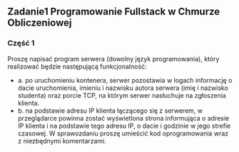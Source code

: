 ## Zadanie1 Programowanie Fullstack w Chmurze Obliczeniowej
### Część 1

Proszę napisać program serwera (dowolny język programowania), który realizować będzie
następującą funkcjonalność:
- a. po uruchomieniu kontenera, serwer pozostawia w logach informację o dacie
uruchomienia, imieniu i nazwisku autora serwera (imię i nazwisko studenta) oraz porcie
TCP, na którym serwer nasłuchuje na zgłoszenia klienta.
- b. na podstawie adresu IP klienta łączącego się z serwerem, w przeglądarce powinna zostać
wyświetlona strona informująca o adresie IP klienta i na podstawie tego adresu IP, o dacie
i godzinie w jego strefie czasowej.
W sprawozdaniu proszę umieścić kod oprogramowania wraz z niezbędnymi komentarzami. 
